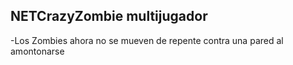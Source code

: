 ## NETCrazyZombie multijugador

-Los Zombies ahora no se mueven de repente contra una pared al amontonarse
